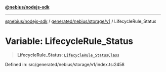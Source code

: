 [**@nebius/nodejs-sdk**](../../../../../README.md)

***

[@nebius/nodejs-sdk](../../../../../README.md) / [generated/nebius/storage/v1](../README.md) / LifecycleRule\_Status

# Variable: LifecycleRule\_Status

> **LifecycleRule\_Status**: [`LifecycleRule_StatusClass`](../type-aliases/LifecycleRule_StatusClass.md)

Defined in: src/generated/nebius/storage/v1/index.ts:2458

